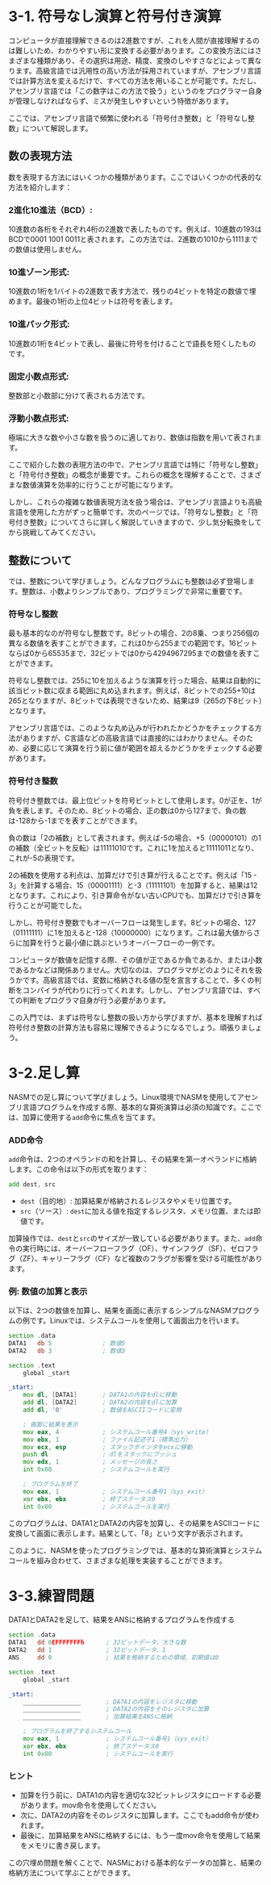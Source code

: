 # 3-1. 符号なし演算と符号付き演算

コンピュータが直接理解できるのは2進数ですが、これを人間が直接理解するのは難しいため、わかりやすい形に変換する必要があります。この変換方法にはさまざまな種類があり、その選択は用途、精度、変換のしやすさなどによって異なります。高級言語では汎用性の高い方法が採用されていますが、アセンブリ言語では計算方法を変えるだけで、すべての方法を用いることが可能です。ただし、アセンブリ言語では「この数字はこの方法で扱う」というのをプログラマー自身が管理しなければならず、ミスが発生しやすいという特徴があります。

ここでは、アセンブリ言語で頻繁に使われる「符号付き整数」と「符号なし整数」について解説します。

## 数の表現方法
数を表現する方法にはいくつかの種類があります。ここではいくつかの代表的な方法を紹介します：

### 2進化10進法（BCD）:
10進数の各桁をそれぞれ4桁の2進数で表したものです。例えば、10進数の193はBCDで0001 1001 0011と表されます。この方法では、2進数の1010から1111までの数値は使用しません。

### 10進ゾーン形式:
10進数の1桁を1バイトの2進数で表す方法で、残りの4ビットを特定の数値で埋めます。最後の1桁の上位4ビットは符号を表します。

### 10進パック形式:
10進数の1桁を4ビットで表し、最後に符号を付けることで語長を短くしたものです。

### 固定小数点形式:
整数部と小数部に分けて表される方法です。

### 浮動小数点形式:
極端に大きな数や小さな数を扱うのに適しており、数値は指数を用いて表されます。

ここで紹介した数の表現方法の中で、アセンブリ言語では特に「符号なし整数」と「符号付き整数」の概念が重要です。これらの概念を理解することで、さまざまな数値演算を効率的に行うことが可能になります。

しかし、これらの複雑な数値表現方法を扱う場合は、アセンブリ言語よりも高級言語を使用した方がずっと簡単です。次のページでは、「符号なし整数」と「符号付き整数」についてさらに詳しく解説していきますので、少し気分転換をしてから挑戦してみてください。


## 整数について

では、整数について学びましょう。どんなプログラムにも整数は必ず登場します。整数は、小数よりシンプルであり、プログラミングで非常に重要です。

### 符号なし整数

最も基本的なのが符号なし整数です。8ビットの場合、2の8乗、つまり256個の異なる数値を表すことができます。これは0から255までの範囲です。16ビットならば0から65535まで、32ビットでは0から4294967295までの数値を表すことができます。

符号なし整数では、255に10を加えるような演算を行った場合、結果は自動的に該当ビット数に収まる範囲に丸め込まれます。例えば、8ビットでの255+10は265となりますが、8ビットでは表現できないため、結果は9（265の下8ビット）となります。

アセンブリ言語では、このような丸め込みが行われたかどうかをチェックする方法がありますが、C言語などの高級言語では直接的にはわかりません。そのため、必要に応じて演算を行う前に値が範囲を超えるかどうかをチェックする必要があります。

### 符号付き整数

符号付き整数では、最上位ビットを符号ビットとして使用します。0が正を、1が負を表します。そのため、8ビットの場合、正の数は0から127まで、負の数は-128から-1までを表すことができます。

負の数は「2の補数」として表されます。例えば-5の場合、+5（00000101）の1の補数（全ビットを反転）は11111010です。これに1を加えると11111011となり、これが-5の表現です。

2の補数を使用する利点は、加算だけで引き算が行えることです。例えば「15 - 3」を計算する場合、15（00001111）と-3（11111101）を加算すると、結果は12となります。これにより、引き算命令がない古いCPUでも、加算だけで引き算を行うことが可能でした。

しかし、符号付き整数でもオーバーフローは発生します。8ビットの場合、127（01111111）に1を加えると-128（10000000）になります。これは最大値からさらに加算を行うと最小値に跳ぶというオーバーフローの一例です。

コンピュータが数値を記憶する際、その値が正であるか負であるか、または小数であるかなどは関係ありません。大切なのは、プログラマがどのようにそれを扱うかです。高級言語では、変数に格納される値の型を宣言することで、多くの判断をコンパイラが代わりに行ってくれます。しかし、アセンブリ言語では、すべての判断をプログラマ自身が行う必要があります。

この入門では、まずは符号なし整数の扱い方から学びますが、基本を理解すれば符号付き整数の計算方法も容易に理解できるようになるでしょう。頑張りましょう。


# 3-2.足し算

NASMでの足し算について学びましょう。Linux環境でNASMを使用してアセンブリ言語プログラムを作成する際、基本的な算術演算は必須の知識です。ここでは、加算に使用する`add`命令に焦点を当てます。

### ADD命令

`add`命令は、2つのオペランドの和を計算し、その結果を第一オペランドに格納します。この命令は以下の形式を取ります：

```asm
add dest, src
```

- `dest`（目的地）: 加算結果が格納されるレジスタやメモリ位置です。
- `src`（ソース）: `dest`に加える値を指定するレジスタ、メモリ位置、または即値です。

加算操作では、`dest`と`src`のサイズが一致している必要があります。また、`add`命令の実行時には、オーバーフローフラグ（OF）、サインフラグ（SF）、ゼロフラグ（ZF）、キャリーフラグ（CF）など複数のフラグが影響を受ける可能性があります。

### 例: 数値の加算と表示

以下は、2つの数値を加算し、結果を画面に表示するシンプルなNASMプログラムの例です。Linuxでは、システムコールを使用して画面出力を行います。

```asm
section .data
DATA1   db 5              ; 数値5
DATA2   db 3              ; 数値3

section .text
    global _start

_start:
    mov dl, [DATA1]       ; DATA1の内容をdlに移動
    add dl, [DATA2]       ; DATA2の内容をdlに加算
    add dl, '0'           ; 数値をASCIIコードに変換

    ; 画面に結果を表示
    mov eax, 4            ; システムコール番号4（sys_write）
    mov ebx, 1            ; ファイル記述子1（標準出力）
    mov ecx, esp          ; スタックポインタをecxに移動
    push dl               ; dlをスタックにプッシュ
    mov edx, 1            ; メッセージの長さ
    int 0x80              ; システムコールを実行

    ; プログラムを終了
    mov eax, 1            ; システムコール番号1（sys_exit）
    xor ebx, ebx          ; 終了ステータス0
    int 0x80              ; システムコールを実行
```

このプログラムは、DATA1とDATA2の内容を加算し、その結果をASCIIコードに変換して画面に表示します。結果として、「8」という文字が表示されます。

このように、NASMを使ったプログラミングでは、基本的な算術演算とシステムコールを組み合わせて、さまざまな処理を実装することができます。


# 3-3.練習問題
DATA1とDATA2を足して、結果をANSに格納するプログラムを作成する
```asm
section .data
DATA1   dd 0EFFFFFFFh      ; 32ビットデータ、大きな数
DATA2   dd 1               ; 32ビットデータ、1
ANS     dd 0               ; 結果を格納するための領域、初期値は0

section .text
    global _start

_start:
    ________________       ; DATA1の内容をレジスタに移動
    ________________       ; DATA2の内容をそのレジスタに加算
    ________________       ; 加算結果をANSに格納

    ; プログラムを終了するシステムコール
    mov eax, 1             ; システムコール番号1（sys_exit）
    xor ebx, ebx           ; 終了ステータス0
    int 0x80               ; システムコールを実行

```
### ヒント
- 加算を行う前に、DATA1の内容を適切な32ビットレジスタにロードする必要があります。mov命令を使用してください。
- 次に、DATA2の内容をそのレジスタに加算します。ここでもadd命令が使われます。
- 最後に、加算結果をANSに格納するには、もう一度mov命令を使用して結果をメモリに書き戻します。

この穴埋め問題を解くことで、NASMにおける基本的なデータの加算と、結果の格納方法について学ぶことができます。
